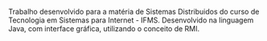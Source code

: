 Trabalho desenvolvido para a matéria de Sistemas Distribuidos do curso de Tecnologia em Sistemas para Internet - IFMS.
Desenvolvido na linguagem Java, com interface gráfica, utilizando o conceito de RMI.
